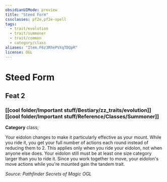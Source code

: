 ```yaml
---
obsidianUIMode: preview
title: "Steed Form"
cssclasses: pf2e,pf2e-spell
tags:
  - trait/evolution
  - trait/summoner
  - trait/common
  - category/class
aliases: "Item.F6z3RhePVXqTDQpR"
license: OGL
---
```

# Steed Form
## Feat 2
### [[cool folder/Important stuff/Bestiary/zz_traits/evolution]][[cool folder/Important stuff/Reference/Classes/Summoner]]

**Category** class; 




Your eidolon changes to make it particularly effective as your mount. While you ride it, you get your full number of actions each round instead of reducing them to 2. This applies only when you ride your eidolon, not when anyone else does. Your eidolon still must be at least one size category larger than you to ride it. Since you work together to move, your eidolon's move actions while you're mounted gain the tandem trait.

*Source: Pathfinder Secrets of Magic*
*OGL*